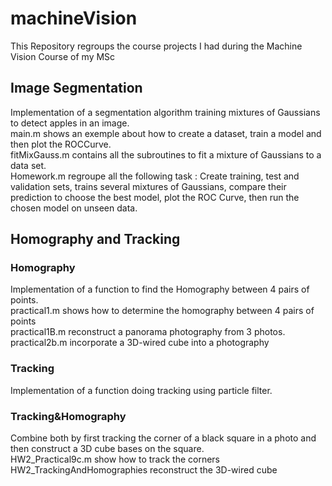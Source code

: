 # machineVision
This Repository regroups the course projects I had during the Machine Vision Course of my MSc


## Image Segmentation
Implementation of a segmentation algorithm training mixtures of Gaussians to detect apples in an image.
<br/>main.m shows an exemple about how to create a dataset, train a model and then plot the ROCCurve.
<br/>fitMixGauss.m contains all the subroutines to fit a mixture of Gaussians to a data set.
<br/>Homework.m regroupe all the following task : Create training, test and validation sets, trains several mixtures of Gaussians, compare their prediction to choose the best model, plot the ROC Curve, then run the chosen model on unseen data.

## Homography and Tracking

### Homography
Implementation of a function to find the Homography between 4 pairs of points.
<br/> practical1.m shows how to determine the homography between 4 pairs of points
<br/> practical1B.m reconstruct a panorama photography from 3 photos.
<br/> practical2b.m incorporate a 3D-wired cube into a photography

### Tracking
Implementation of a function doing tracking using particle filter.

### Tracking&Homography
Combine both by first tracking the corner of a black square in a photo and then construct a 3D cube bases on the square.
<br/> HW2_Practical9c.m show how to track the corners
<br/> HW2_TrackingAndHomographies reconstruct the 3D-wired cube
